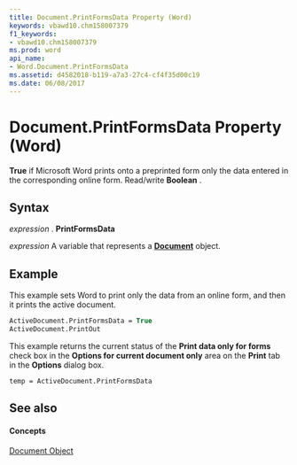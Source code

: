 ```yaml
---
title: Document.PrintFormsData Property (Word)
keywords: vbawd10.chm158007379
f1_keywords:
- vbawd10.chm158007379
ms.prod: word
api_name:
- Word.Document.PrintFormsData
ms.assetid: d4582018-b119-a7a3-27c4-cf4f35d00c19
ms.date: 06/08/2017
---
```



# Document.PrintFormsData Property (Word)

 **True** if Microsoft Word prints onto a preprinted form only the data entered in the corresponding online form. Read/write **Boolean** .


## Syntax

 _expression_ . **PrintFormsData**

 _expression_ A variable that represents a **[Document](Word.Document.md)** object.


## Example

This example sets Word to print only the data from an online form, and then it prints the active document.


```vb
ActiveDocument.PrintFormsData = True 
ActiveDocument.PrintOut
```

This example returns the current status of the  **Print data only for forms** check box in the **Options for current document only** area on the **Print** tab in the **Options** dialog box.




```
temp = ActiveDocument.PrintFormsData
```


## See also


#### Concepts


[Document Object](Word.Document.md)

